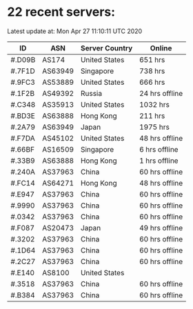# 22 recent servers:

Latest update at: Mon Apr 27 11:10:11 UTC 2020

| ID | ASN | Server Country | Online |
| -- | --- | -------------- | ------ |
| #.D09B | AS174 | United States | 651 hrs |
| #.7F1D | AS63949 | Singapore | 738 hrs |
| #.9FC3 | AS53889 | United States | 666 hrs |
| #.1F2B | AS49392 | Russia | 24 hrs offline |
| #.C348 | AS35913 | United States | 1032 hrs |
| #.BD3E | AS63888 | Hong Kong | 211 hrs |
| #.2A79 | AS63949 | Japan | 1975 hrs |
| #.F7DA | AS45102 | United States | 48 hrs offline |
| #.66BF | AS16509 | Singapore | 6 hrs offline |
| #.33B9 | AS63888 | Hong Kong | 1 hrs offline |
| #.240A | AS37963 | China | 60 hrs offline |
| #.FC14 | AS64271 | Hong Kong | 48 hrs offline |
| #.E947 | AS37963 | China | 60 hrs offline |
| #.9990 | AS37963 | China | 60 hrs offline |
| #.0342 | AS37963 | China | 60 hrs offline |
| #.F087 | AS20473 | Japan | 49 hrs offline |
| #.3202 | AS37963 | China | 60 hrs offline |
| #.1D64 | AS37963 | China | 60 hrs offline |
| #.2C27 | AS37963 | China | 60 hrs offline |
| #.E140 | AS8100 | United States | |
| #.3518 | AS37963 | China | 60 hrs offline |
| #.B384 | AS37963 | China | 60 hrs offline |

